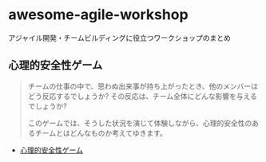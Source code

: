 # awesome-agile-workshop

アジャイル開発・チームビルディングに役立つワークショップのまとめ

## 心理的安全性ゲーム

> チームの仕事の中で、思わぬ出来事が持ち上がったとき、他のメンバーはどう反応するでしょうか?
> その反応は、チーム全体にどんな影響を与えるでしょうか?
> 
> このゲームでは、そうした状況を演じて体験しながら、心理的安全性のあるチームとはどんなものか考えてゆきます。

- [心理的安全性ゲーム](https://games.yattom.jp/safety)
